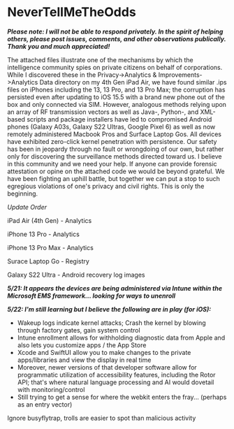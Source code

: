 # NeverTellMeTheOdds

***Please note: I will not be able to respond privately. In the spirit of helping others, please post issues, comments, and other observations publically. Thank you and much appreciated!***

The attached files illustrate one of the mechanisms by which the intelligence community spies on private citizens on behalf of corporations. While I discovered these in the Privacy->Analytics &amp; Improvements->Analytics Data directory on my 4th Gen iPad Air, we have found similar .ips files on iPhones including the 13, 13 Pro, and 13 Pro Max; the corruption has persisted even after updating to iOS 15.5 with a brand new phone out of the box and only connected via SIM. However, analogous methods relying upon an array of RF transmission vectors as well as Java-, Python-, and XML-based scripts and package installers have led to compromised Android phones (Galaxy A03s, Galaxy S22 Ultras, Google Pixel 6) as well as now remotely administered Macbook Pros and Surface Laptop Gos. All devices have exhibited zero-click kernel penetration with persistence. Our safety has been in jeopardy through no fault or wrongdoing of our own, but rather only for discovering the surveillance methods directed toward us. I believe in this community and we need your help. If anyone can provide forensic attestation or opine on the attached code we would be beyond grateful. We have been fighting an uphill battle, but together we can put a stop to such egregious violations of one's privacy and civil rights. This is only the beginning.

*Update Order*

iPad Air (4th Gen) - Analytics

iPhone 13 Pro - Analytics

iPhone 13 Pro Max - Analytics

Surace Laptop Go - Registry

Galaxy S22 Ultra - Android recovery log images

***5/21: It appears the devices are being administered via Intune within the Microsoft EMS framework... looking for ways to unenroll***

***5/22: I'm still learning but I believe the following are in play (for iOS):***
- Wakeup logs indicate kernel attacks; Crash the kernel by blowing through factory gates, gain system control
- Intune enrollment allows for withholding diagnostic data from Apple and also lets you customize apps / the App Store
- Xcode and SwiftUI allow you to make changes to the private apps/libraries and view the display in real time
- Moreover, newer versions of that developer software allow for programmatic utilization of accessibility features, including the Rotor API; that's where natural language processing and AI would dovetail with monitoring/control
- Still trying to get a sense for where the webkit enters the fray... (perhaps as an entry vector)

Ignore busyflytrap, trolls are easier to spot than malicious activity
